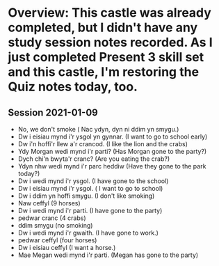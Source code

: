 # Overview: This castle was already completed, but I didn't have any study session notes recorded.  As I just completed Present 3 skill set and this castle, I'm restoring the Quiz notes today, too.

## Session 2021-01-09
* No, we don't smoke ( Nac ydyn, dyn ni ddim yn smygu.)
* Dw i eisiau mynd i'r ysgol yn gynnar. (I want to go to school early) 
* Dw i'n hoffi'r llew a'r crancod. (I like the lion and the crabs)
* Ydy Morgan wedi mynd i'r parti?  (Has Morgan gone to the party?) 
* Dych chi'n bwyta'r cranc? (Are you eating the crab?) 
* Ydyn nhw wedi mynd i'r parc heddiw (Have they gone to the park today?) 
* Dw i wedi mynd i'r ysgol. (I have gone to the school)
* Dw i eisiau mynd i'r ysgol. ( I want to go to school)
* Dw i ddim yn hoffi smygu. (I don't like smoking)
* Naw ceffyl (9 horses)
* Dw i wedi mynd i'r parti. (I have gone to the party)
* pedwar cranc (4 crabs) 
* ddim smygu  (no smoking) 
* Dw i wedi mynd i'r gwaith. (I have gone to work.)
* pedwar ceffyl (four horses)
* Dw i eisiau ceffyl (I want a horse.)
* Mae Megan wedi mynd i'r parti. (Megan has gone to the party)
 
